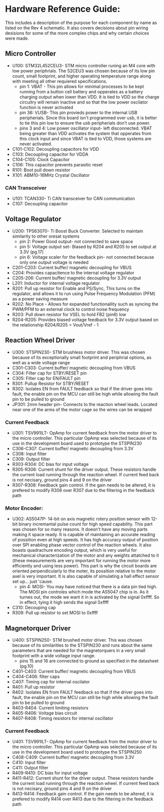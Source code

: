 # Hardware Reference Guide:
This includes a description of the purpose for each component by name as listed on the Rev 4 schematic. It also covers decisions about pin wiring desisions for some of the more complex chips and why certain choices were made.

## Micro Controller
* U100: STM32L452CEU3- STM micro controller runing an M4 core with low power periphrials. The 52CEU3 was chosen because of its low pin count, small footprint, and higher operating temperature range along with meeting all other requiered specifications.
  * pin 1: VBAT - This pin allows for minimal processes to be kept running from a button cell battery and opperates as a battery charging output when lower than VDD. It is tied to VDD so the charge circuitry will remain inactive and so that the low power oscilator function is never activated
  * pin 36: VUSB- This pin provieds power to the internal USB peripherials. Since this board isn't programmed over usb, it is better to tie this pin low to ensure the usb peripherials don't use power. 
  * pins 3 and 4: Low power oscillator input- left disconnected. VBAT being greater than VDD activates the system that opperates from this clock input and since VBAT is tied to VDD, those systems are never activated.
* C101-C102: Decoupling capacitors for VDD
* C103: Decoupling capacitor for VDDA
* C104-C105: Clock Capacitor
* C106: This capacitor prevents parasitic reset
* R101: Boot pull down resistor
* X101: ABM10-16MHz Crystal Oscillator

### CAN Transceiver 
* U101: TCAN330- Ti CAN transceiver for CAN communication
* C107: Decoupling capacitor

## Voltage Regulator
* U200: TPS63070- Ti Boost Buck Converter. Selected to maintain similarity to other oresat systems
  * pin 2: Power Good output- not connected to save space
  * pin 5: Voltage output set- Biased by R204 and R205 to set output at 3.3V (pg.17)
  * pin 6: Voltage scaler for the feedback pin- not connected because only one output voltage is needed
* C201-C203: Current buffer/ magnetic decoupling for VBUS
* C204: Provides capacitence to the internal voltage regulator
* C205-206: Current buffer/ magnetic decoupling for 3.3V output
* L201: Inductor for internal voltage regulator
* R201: Pull up resistor for Enable and PS/Sync, This turns on the regulator, and allows it to run using Pulse Frequency Modulation (PFM) as a power saving measure
* R202: No Place - Allows for expanded functionallity such as syncing the PWM/PFM to an external clock to control noise frequency
* R203: Pull down resistor for VSEL to hold FB2 (pin6) low
* R204-R205: Provides biased voltage feedback for 3.3V output based on the relationship R204/R205 = Vout/Vref - 1

## Reaction Wheel Driver
* U300: STSPIN230- STM brushless motor driver. This was chosen because of its exceptionally small footprint and periphrial options, as well as a wide voltage range
* C301-C303: Current buffer/ magnetic decoupling from VBUS
* C304: Filter cap for STBY/RESET pin
* C305: Filter cap for EN/FAULT pin
* R301: Pullup Resistor for STBY/RESET
* R302: Isolates EN from FAULT feedback so that if the driver goes into fault, the enable pin on the MCU can still be high while allowing the fault pin to be pulled to ground
* JP301: 2mm header pin- Connects to the reaction wheel leads. Located near one of the arms of the motor cage so the wires can be wrapped

### Current Feedback
* U301: TSV991ILT- OpAmp for current feedback from the motor driver to the micro controller. This particular OpAmp was selected because of its use in the development board used to prototype the STSPIN230
* C306-C307: Current buffer/ magnetic decoupling from 3.3V
* C308: Input filter
* C309: Output filter
* R303-R304: DC bias for input voltage
* R305-R306: Current shunt for the driver output. These resistors handle the current load running through the reaction wheel. If current feed back is not necisary, ground pins 4 and 9 on the driver
* R307-R308: Feedback gain control. If the gain needs to be altered, it is prefered to modify R308 over R307 due to the filtering in the feedback path

### Motor Encoder:
* U302: AS5047P- 14-bit on axis magnetic rotery position sensor with 12-bit binary incremantal pulse count for high speed capability. This part was chosen for so many reasons. It doesn't have any moving parts making it space ready. It is capable of maintaining an accurate reading of possition even at high speeds. It has high accuracy output of position over SPI enabling phase vector control of the reaction wheels. It also boasts quadrachure encoding output, which is very useful for mechanical characterization of the motor and any weights attatched to it (these measurements are very important for running the motor more efficiently and using less power). This part is why the circuit boards are oriented perpendicularly to the moter, its possition relative to the motor axel is very important. It is also capable of simulating a hall effect sensor set up... just 'cause.
  * pin 4: MOSI- You may have noticed that there is a data pin tied high. The MOSI pin controles which mode the AS5047 chip is in. As it turnes out, the mode we want it in is activated by the signal 0xffff. So in effect, tying it high sends the signal 0xffff
* C310: Decouping cap
* R309: Pull up resistor to set MOSI to 0xffff

## Magnetorquer Driver
* U400: STSPIN250- STM brushed motor driver. This was chosen because of its similarities to the STSPIN230 and runs about the same parameters that are needed for the magnetorquers in a very small footprint with a wide voltage input range.
  * pins 15 and 16 are connected to ground as specified in the datasheet (pg.10)
* C401-C403: Current buffer/ magnetic decoupling from VBUS
* C404-C406: filter caps
* C407: Timing cap for internal oscilator
* R401: Pull up resistor
* R402: Isolates EN from FAULT feedback so that if the driver goes into fault, the enable pin on the MCU can still be high while allowing the fault pin to be pulled to ground
* R403-R404: Current limiting resistors
* R405-R406: Voltage bias circuit
* R407-R408: Timing resistors for internal oscillator

### Current Feedback
* U401: TSV991ILT- OpAmp for current feedback from the motor driver to the micro controller. This particular OpAmp was selected because of its use in the development board used to prototype the STSPIN250
* C408-C409: Current buffer/ magnetic decoupling from 3.3V
* C410: Input filter
* C411: Output filter
* R409-R410: DC bias for input voltage
* R411-R412: Current shunt for the driver output. These resistors handle the current load running through the reaction wheel. If current feed back is not necisary, ground pins 4 and 9 on the driver
* R413-R414: Feedback gain control. If the gain needs to be altered, it is prefered to modify R414 over R413 due to the filtering in the feedback path
